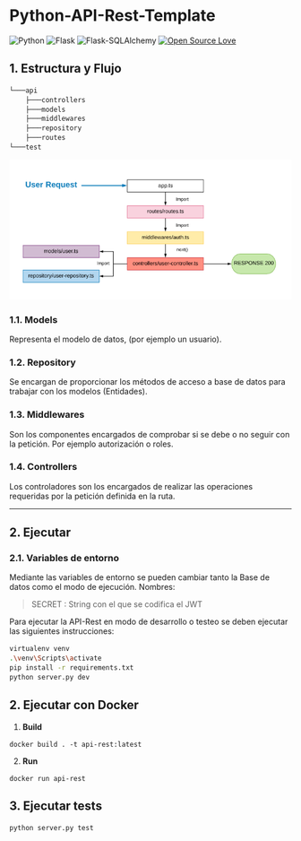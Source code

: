 # Python-API-Rest-Template

![Python](https://img.shields.io/badge/Python-v3.7-blue.svg?logo=python&longCache=true&logoColor=white&colorB=5e81ac&style=flat-square&colorA=4c566a)
![Flask](https://img.shields.io/badge/Flask-v1.1.1-blue.svg?longCache=true&logo=flask&style=flat-square&logoColor=white&colorB=5e81ac&colorA=4c566a)
![Flask-SQLAlchemy](https://img.shields.io/badge/Flask--SQLAlchemy-2.4.1-red.svg?longCache=true&style=flat-square&logo=flask&logoColor=white&colorA=4c566a&colorB=5e81ac)
[![Open Source Love](https://badges.frapsoft.com/os/mit/mit.svg?v=102)](https://github.com/ellerbrock/open-source-badge/)

## 1. Estructura y Flujo

```bash
└───api
    ├───controllers
    ├───models
    ├───middlewares
    ├───repository
    ├───routes
└───test
```

![flow diagram](./flow.png)

### 1.1. Models

Representa el modelo de datos, (por ejemplo un usuario).

### 1.2. Repository

Se encargan de proporcionar los métodos de acceso a base de datos para trabajar con los modelos (Entidades).

### 1.3. Middlewares

Son los componentes encargados de comprobar si se debe o no seguir con la petición. Por ejemplo autorización o roles.

### 1.4. Controllers

Los controladores son los encargados de realizar las operaciones requeridas por la petición definida en la ruta.

_______

## 2. Ejecutar

### 2.1. Variables de entorno
Mediante las variables de entorno se pueden cambiar tanto la Base de datos como el modo de ejecución. Nombres:

> SECRET : String con el que se codifica el JWT

Para ejecutar la API-Rest en modo de desarrollo o testeo se deben ejecutar las siguientes instrucciones:

```bash
virtualenv venv
.\venv\Scripts\activate
pip install -r requirements.txt
python server.py dev
```

## 2. Ejecutar con Docker

1. **Build**

```docker
docker build . -t api-rest:latest
```

2. **Run**

```docker
docker run api-rest
```

## 3. Ejecutar tests

```python
python server.py test
```
